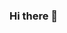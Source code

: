 ### Hi there 👋

<!--
**ranisaaulia/ranisaaulia** is a ✨ _special_ ✨ repository because its `README.md` (this file) appears on your GitHub profile.

Here are some ideas to get you started:

- 👋 Hello, I’m Ranisa
- 👀 I’m interested in the Back-End Developer, especially Golang
- 🌱 I’m currently learning Web Programming using Golang
- 💞️ I’m looking for a job on Golang
- 📫 How to reach me? ranisaaulia31@gmail.com

